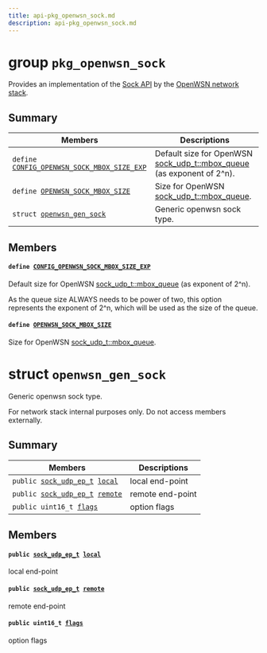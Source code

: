```yaml
---
title: api-pkg_openwsn_sock.md
description: api-pkg_openwsn_sock.md
---
```

# group `pkg_openwsn_sock` 

Provides an implementation of the [Sock API](./doc/starlight-docs/src/content/docs/apidoc/api-undefined.md#group__net__sock) by the [OpenWSN network stack](./doc/starlight-docs/src/content/docs/apidoc/api-undefined.md#group__pkg__openwsn).

## Summary

 Members                        | Descriptions                                
--------------------------------|---------------------------------------------
`define `[`CONFIG_OPENWSN_SOCK_MBOX_SIZE_EXP`](#group__pkg__openwsn__sock_1gad72dfd81c9bf37a8a6a7c4dc2f6d799c)            | Default size for OpenWSN [sock_udp_t::mbox_queue](./doc/starlight-docs/src/content/docs/apidoc/api-pkg_lwip_sock.md#structsock__udp_1ae64dfca6904ef539f0bc04e3cafd702d) (as exponent of 2^n).
`define `[`OPENWSN_SOCK_MBOX_SIZE`](#group__pkg__openwsn__sock_1ga8201e0308aed73bcaec010ad147b21de)            | Size for OpenWSN [sock_udp_t::mbox_queue](./doc/starlight-docs/src/content/docs/apidoc/api-pkg_lwip_sock.md#structsock__udp_1ae64dfca6904ef539f0bc04e3cafd702d).
`struct `[`openwsn_gen_sock`](#structopenwsn__gen__sock) | Generic openwsn sock type.

## Members

#### `define `[`CONFIG_OPENWSN_SOCK_MBOX_SIZE_EXP`](#group__pkg__openwsn__sock_1gad72dfd81c9bf37a8a6a7c4dc2f6d799c) 

Default size for OpenWSN [sock_udp_t::mbox_queue](./doc/starlight-docs/src/content/docs/apidoc/api-pkg_lwip_sock.md#structsock__udp_1ae64dfca6904ef539f0bc04e3cafd702d) (as exponent of 2^n).

As the queue size ALWAYS needs to be power of two, this option
     represents the exponent of 2^n, which will be used as the size of
     the queue.

#### `define `[`OPENWSN_SOCK_MBOX_SIZE`](#group__pkg__openwsn__sock_1ga8201e0308aed73bcaec010ad147b21de) 

Size for OpenWSN [sock_udp_t::mbox_queue](./doc/starlight-docs/src/content/docs/apidoc/api-pkg_lwip_sock.md#structsock__udp_1ae64dfca6904ef539f0bc04e3cafd702d).

# struct `openwsn_gen_sock` 

Generic openwsn sock type.

For network stack internal purposes only. Do not access members externally.

## Summary

 Members                        | Descriptions                                
--------------------------------|---------------------------------------------
`public `[`sock_udp_ep_t`](./doc/starlight-docs/src/content/docs/apidoc/api-undefined.md#group__net__sock__udp_1gaedc829c7973d7870c1ec078f9ffd45a1)` `[`local`](#structopenwsn__gen__sock_1a60e89cdb1875721faaf4b50057863bc5) | local end-point
`public `[`sock_udp_ep_t`](./doc/starlight-docs/src/content/docs/apidoc/api-undefined.md#group__net__sock__udp_1gaedc829c7973d7870c1ec078f9ffd45a1)` `[`remote`](#structopenwsn__gen__sock_1a91a673558a526a52183101124b0fd4be) | remote end-point
`public uint16_t `[`flags`](#structopenwsn__gen__sock_1ad60a827b96f1bbcde87ee3926c6f49ad) | option flags

## Members

#### `public `[`sock_udp_ep_t`](./doc/starlight-docs/src/content/docs/apidoc/api-undefined.md#group__net__sock__udp_1gaedc829c7973d7870c1ec078f9ffd45a1)` `[`local`](#structopenwsn__gen__sock_1a60e89cdb1875721faaf4b50057863bc5) 

local end-point

#### `public `[`sock_udp_ep_t`](./doc/starlight-docs/src/content/docs/apidoc/api-undefined.md#group__net__sock__udp_1gaedc829c7973d7870c1ec078f9ffd45a1)` `[`remote`](#structopenwsn__gen__sock_1a91a673558a526a52183101124b0fd4be) 

remote end-point

#### `public uint16_t `[`flags`](#structopenwsn__gen__sock_1ad60a827b96f1bbcde87ee3926c6f49ad) 

option flags

